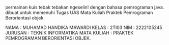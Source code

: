 permainan kuis tebak tebakan ngeselin! dengan bahasa pemrograman java. 
dibuat untuk memenuhi Tugas UAS Mata Kuliah Praktek Pemrograman Berorientasi objek.


NAMA : MUHAMAD HANDIKA MAWARDI
KELAS : 2TI03
NIM : 2222105245
JURUSAN : TEKNIK INFORMATIKA
MATA KULIAH : PRAKTEK PEMROGRAMAN BERORIENTASI OBJEK.
